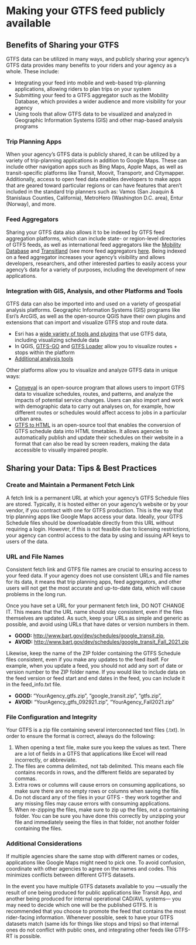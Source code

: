 # Making your GTFS feed publicly available

## Benefits of Sharing your GTFS

GTFS data can be utilized in many ways, and publicly sharing your agency’s GTFS data provides many benefits to your riders and your agency as a whole. These include:

- Integrating your feed into mobile and web-based trip-planning applications, allowing riders to plan trips on your system
- Submitting your feed to a GTFS aggregator such as the Mobility Database, which provides a wider audience and more visibility for your agency
- Using tools that allow GTFS data to be visualized and analyzed in Geographic Information Systems (GIS) and other map-based analysis programs

### Trip Planning Apps

When your agency’s GTFS data is publicly shared, it can be utilized by a variety of trip-planning applications in addition to Google Maps. These can include other navigation apps such as Bing Maps, Apple Maps, as well as transit-specific platforms like Transit, Moovit, Transportr, and Citymapper. Additionally, access to open feed data enables developers to make apps that are geared toward particular regions or can have features that aren’t included in the standard trip planners such as: Vamos (San Joaquin & Stanislaus Counties, California), MetroHero (Washington D.C. area), Entur (Norway), and more.

### Feed Aggregators

Sharing your GTFS data also allows it to be indexed by GTFS feed aggregation platforms, which can include state- or region-level directories of GTFS feeds, as well as international feed aggregators like the [Mobility Database](https://database.mobilitydata.org/) and [Transitland](https://www.transit.land/) (see more feed aggregators [here](/resources/data). Being indexed on a feed aggregator increases your agency’s visibility and allows developers, researchers, and other interested parties to easily access your agency’s data for a variety of purposes, including the development of new applications.

### Integration with GIS, Analysis, and other Platforms and Tools

GTFS data can also be imported into and used on a variety of geospatial analysis platforms. Geographic Information Systems (GIS) programs like Esri’s ArcGIS, as well as the open-source QGIS have their own plugins and extensions that can import and visualize GTFS stop and route data.

- Esri has a [wide variety of tools and plugins](https://esri.github.io/public-transit-tools/) that use GTFS data, including visualizing schedule data
- In QGIS, [GTFS-GO](https://plugins.qgis.org/plugins/GTFS-GO-master/) and [GTFS Loader](https://plugins.qgis.org/plugins/GTFS_Loader/) allow you to visualize routes + stops within the platform  
- [Additional analysis tools](https://gtfs.org/resources/gtfs/#gtfs-analysis-tools)

Other platforms allow you to visualize and analyze GTFS data in unique ways:

- [Conveyal](https://conveyal.com/) is an open-source program that allows users to import GTFS data to visualize schedules, routes, and patterns, and analyze the impacts of potential service changes. Users can also import and work with demographic data to carry out analyses on, for example, how different routes or schedules would affect access to jobs in a particular urban area.
- [GTFS to HTML](https://gtfstohtml.com/) is an open-source tool that enables the conversion of GTFS schedule data into HTML timetables. It allows agencies to automatically publish and update their schedules on their website in a format that can also be read by screen readers, making the data accessible to visually impaired people.

## Sharing your Data: Tips & Best Practices

### Create and Maintain a Permanent Fetch Link

A fetch link is a permanent URL at which your agency’s GTFS Schedule files are stored. Typically, it is hosted either on your agency’s website or by your vendor, if you contract with one for GTFS production. This is the way that trip planning apps like Google Maps access your data. Ideally, your GTFS Schedule files should be downloadable directly from this URL without requiring a login. However, if this is not feasible due to licensing restrictions, your agency can control access to the data by using and issuing API keys to users of the data.

### URL and File Names

Consistent fetch link and GTFS file names are crucial to ensuring access to your feed data. If your agency does not use consistent URLs and file names for its data, it means that trip planning apps, feed aggregators, and other users will not get the most accurate and up-to-date data, which will cause problems in the long run.

Once you have set a URL for your permanent fetch link, DO NOT CHANGE IT. This means that the URL name should stay consistent, even if the files themselves are updated. As such, keep your URLs as simple and generic as possible, and avoid using URLs that have dates or version numbers in them.

- **GOOD:** http://www.bart.gov/dev/schedules/google_transit.zip,
- **AVOID:** http://www.bart.gov/dev/schedules/google_transit_Fall_2021.zip

Likewise, keep the name of the ZIP folder containing the GTFS Schedule files consistent, even if you make any updates to the feed itself. For example, when you update a feed, you should not add any sort of date or version number to the ZIP folder name. If you would like to include data on the feed version or feed start and end dates in the feed, you can include it in the feed_info.txt file.

- **GOOD:** “YourAgency_gtfs.zip”, “google_transit.zip”, “gtfs.zip”,
- **AVOID:** “YourAgency_gtfs_092921.zip”, “YourAgency_Fall2021.zip”


### File Configuration and Integrity

Your GTFS is a zip file containing several interconnected text files (.txt). In order to ensure the format is correct, always do the following:

1. When opening a text file, make sure you keep the values as text. There are a lot of fields in a GTFS that applications like Excel will read incorrectly, or abbreviate.
2. The files are comma delimited, not tab delimited. This means each file contains records in rows, and the different fields are separated by commas.
3. Extra rows or columns will cause errors on consuming applications, so make sure there are no empty rows or columns when saving the file.
4. Do not discard any of the files in your GTFS - they work together and any missing files may cause errors with consuming applications.
5. When re-zipping the files, make sure to zip up the files, not a containing folder. You can be sure you have done this correctly by unzipping your file and immediately seeing the files in that folder, not another folder containing the files.


### Additional Considerations

If multiple agencies share the same stop with different names or codes, applications like Google Maps might need to pick one. To avoid confusion, coordinate with other agencies to agree on the names and codes. This minimizes conflicts between different GTFS datasets.

In the event you have multiple GTFS datasets available to you —usually the result of one being produced for public applications like Transit App, and another being produced for internal operational CAD/AVL systems— you may need to decide which one will be the published GTFS. It is recommended that you choose to promote the feed that contains the most rider-facing information. Whenever possible, seek to have your GTFS datasets match (same ids for things like stops and trips) so that internal ones do not conflict with public ones, and integrating other feeds like GTFS-RT is possible.

